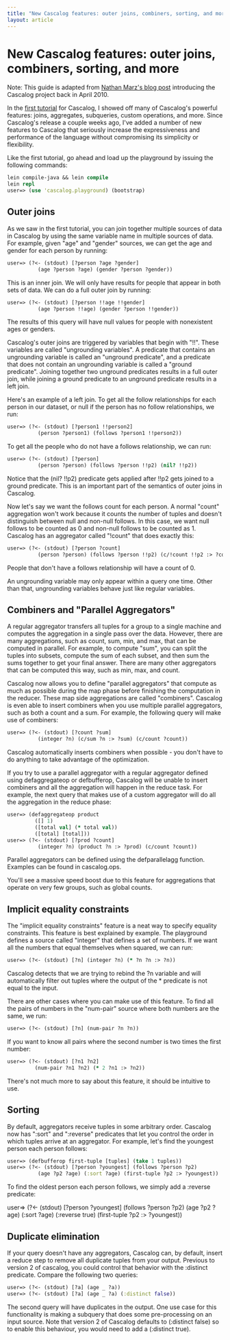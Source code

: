 ```yaml
---
title: "New Cascalog features: outer joins, combiners, sorting, and more"
layout: article
---
```


# New Cascalog features: outer joins, combiners, sorting, and more

Note: This guide is adapted from [Nathan Marz's blog post](nathanmarz.com/blog/new-cascalog-features-outer-joins-combiners-sorting-and-more.html) introducing the Cascalog project back in April 2010.

In the [first tutorial](/articles/marz_intro_1.html) for Cascalog, I showed off many of Cascalog's powerful features: joins, aggregates, subqueries, custom operations, and more. Since Cascalog's release a couple weeks ago, I've added a number of new features to Cascalog that seriously increase the expressiveness and performance of the language without compromising its simplicity or flexibility.

Like the first tutorial, go ahead and load up the playground by issuing the following commands:

```clj
lein compile-java && lein compile
lein repl
user=> (use 'cascalog.playground) (bootstrap)
```

## Outer joins

As we saw in the first tutorial, you can join together multiple sources of data in Cascalog by using the same variable name in multiple sources of data. For example, given "age" and "gender" sources, we can get the age and gender for each person by running:

```clj
user=> (?<- (stdout) [?person ?age ?gender]
          (age ?person ?age) (gender ?person ?gender))
```

This is an inner join. We will only have results for people that appear in both sets of data. We can do a full outer join by running:

```clj
user=> (?<- (stdout) [?person !!age !!gender]
          (age ?person !!age) (gender ?person !!gender))
```

The results of this query will have null values for people with nonexistent ages or genders.

Cascalog's outer joins are triggered by variables that begin with "!!". These variables are called "ungrounding variables". A predicate that contains an ungrounding variable is called an "unground predicate", and a predicate that does not contain an ungrounding variable is called a "ground predicate". Joining together two unground predicates results in a full outer join, while joining a ground predicate to an unground predicate results in a left join.

Here's an example of a left join. To get all the follow relationships for each person in our dataset, or null if the person has no follow relationships, we run:

```clj
user=> (?<- (stdout) [?person1 !!person2]
          (person ?person1) (follows ?person1 !!person2))
```

To get all the people who do not have a follows relationship, we can run:

```clj
user=> (?<- (stdout) [?person]
          (person ?person) (follows ?person !!p2) (nil? !!p2))
```

Notice that the (nil? !!p2) predicate gets applied after !!p2 gets joined to a ground predicate. This is an important part of the semantics of outer joins in Cascalog.

Now let's say we want the follows count for each person. A normal "count" aggregation won't work because it counts the number of tuples and doesn't distinguish between null and non-null follows. In this case, we want null follows to be counted as 0 and non-null follows to be counted as 1. Cascalog has an aggregator called "!count" that does exactly this:

```clj
user=> (?<- (stdout) [?person ?count]
          (person ?person) (follows ?person !!p2) (c/!count !!p2 :> ?count))
```

People that don't have a follows relationship will have a count of 0.

An ungrounding variable may only appear within a query one time. Other than that, ungrounding variables behave just like regular variables.

## Combiners and "Parallel Aggregators"

A regular aggregator transfers all tuples for a group to a single machine and computes the aggregation in a single pass over the data. However, there are many aggregations, such as count, sum, min, and max, that can be computed in parallel. For example, to compute "sum", you can split the tuples into subsets, compute the sum of each subset, and then sum the sums together to get your final answer. There are many other aggregators that can be computed this way, such as min, max, and count.

Cascalog now allows you to define "parallel aggregators" that compute as much as possible during the map phase before finishing the computation in the reducer. These map side aggregations are called "combiners". Cascalog is even able to insert combiners when you use multiple parallel aggregators, such as both a count and a sum. For example, the following query will make use of combiners:

```clj
user=> (?<- (stdout) [?count ?sum]
          (integer ?n) (c/sum ?n :> ?sum) (c/count ?count))
```

Cascalog automatically inserts combiners when possible - you don't have to do anything to take advantage of the optimization.

If you try to use a parallel aggregator with a regular aggregator defined using defaggregateop or defbufferop, Cascalog will be unable to insert combiners and all the aggregation will happen in the reduce task. For example, the next query that makes use of a custom aggregator will do all the aggregation in the reduce phase:

```clj
user=> (defaggregateop product
         ([] 1)
         ([total val] (* total val))
         ([total] [total]))
user=> (?<- (stdout) [?prod ?count]
          (integer ?n) (product ?n :> ?prod) (c/count ?count))
```

Parallel aggregators can be defined using the defparallelagg function. Examples can be found in cascalog.ops.

You'll see a massive speed boost due to this feature for aggregations that operate on very few groups, such as global counts.

## Implicit equality constraints

The "implicit equality constraints" feature is a neat way to specify equality constraints. This feature is best explained by example. The playground defines a source called "integer" that defines a set of numbers. If we want all the numbers that equal themselves when squared, we can run:

```clj
user=> (?<- (stdout) [?n] (integer ?n) (* ?n ?n :> ?n))
```

Cascalog detects that we are trying to rebind the ?n variable and will automatically filter out tuples where the output of the * predicate is not equal to the input.

There are other cases where you can make use of this feature. To find all the pairs of numbers in the "num-pair" source where both numbers are the same, we run:

```clj
user=> (?<- (stdout) [?n] (num-pair ?n ?n))
```

If you want to know all pairs where the second number is two times the first number:

```clj
user=> (?<- (stdout) [?n1 ?n2]
         (num-pair ?n1 ?n2) (* 2 ?n1 :> ?n2))
```

There's not much more to say about this feature, it should be intuitive to use.

## Sorting

By default, aggregators receive tuples in some arbitrary order. Cascalog now has ":sort" and ":reverse" predicates that let you control the order in which tuples arrive at an aggregator. For example, let's find the youngest person each person follows:

```clj
user=> (defbufferop first-tuple [tuples] (take 1 tuples))
user=> (?<- (stdout) [?person ?youngest] (follows ?person ?p2)
          (age ?p2 ?age) (:sort ?age) (first-tuple ?p2 :> ?youngest))
```

To find the oldest person each person follows, we simply add a :reverse predicate:

user=> (?<- (stdout) [?person ?youngest] (follows ?person ?p2)
          (age ?p2 ?age) (:sort ?age) (:reverse true)
          (first-tuple ?p2 :> ?youngest))

## Duplicate elimination

If your query doesn't have any aggregators, Cascalog can, by default, insert a reduce step to remove all duplicate tuples from your output. 
Previous to version 2 of cascalog, you could control that behavior with the :distinct predicate. Compare the following two queries:

```clj
user=> (?<- (stdout) [?a] (age _ ?a))
user=> (?<- (stdout) [?a] (age _ ?a) (:distinct false))
```

The second query will have duplicates in the output. One use case for this functionality is making a subquery that does some pre-processing on an input source.
Note that version 2 of Cascalog defaults to (:distinct false) so to enable this behaviour, you would need to add a (:distinct true).